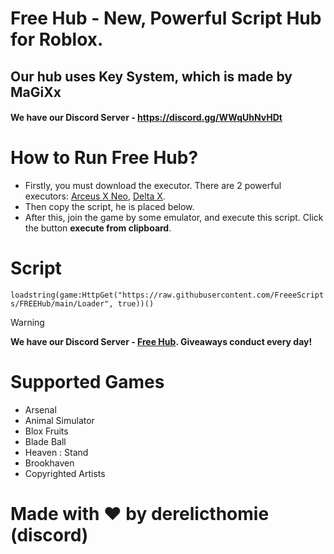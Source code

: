 # Free Hub - New, Powerful Script Hub for Roblox.

## Our hub uses Key System, which is made by MaGiXx
#### We have our Discord Server - https://discord.gg/WWqUhNvHDt

# How to Run Free Hub?
- Firstly, you must download the executor. There are 2 powerful executors: [Arceus X Neo](https://spdmteam.com/index), [Delta X](https://deltaexploits.net/android).
- Then copy the script, he is placed below.
- After this, join the game by some emulator, and execute this script. Click the button **execute from clipboard**.

# Script
`loadstring(game:HttpGet("https://raw.githubusercontent.com/FreeeScripts/FREEHub/main/Loader", true))()`


> [!WARNING]
> **We have our Discord Server - [Free Hub](https://discord.gg/WWqUhNvHDt). Giveaways conduct every day!**


# Supported Games
 - Arsenal
 - Animal Simulator
 - Blox Fruits
 - Blade Ball
 - Heaven : Stand
 - Brookhaven
 - Copyrighted Artists

# Made with ❤️ by derelicthomie (discord)
